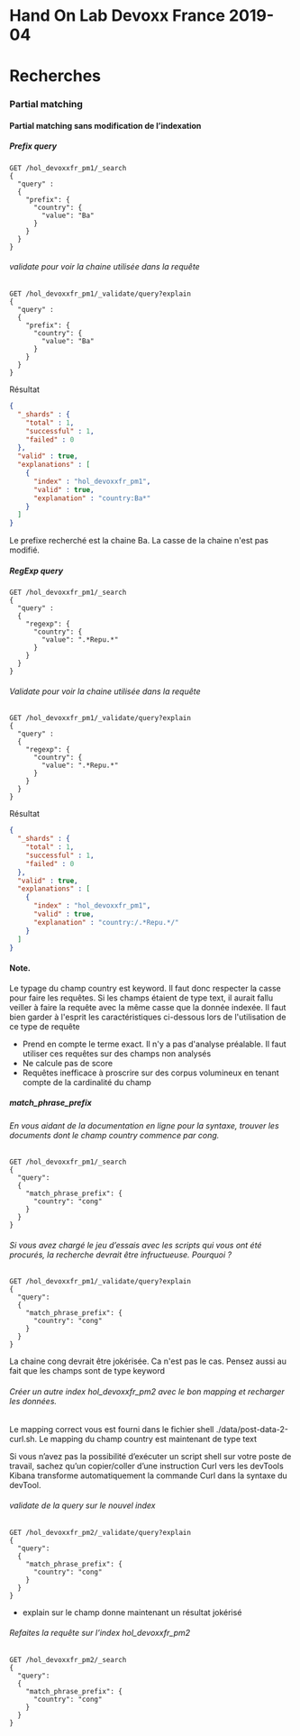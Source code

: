 # Hand On Lab Devoxx France 2019-04
# Recherches
### Partial matching
#### Partial matching sans modification de l’indexation
##### Prefix query  

```shell
GET /hol_devoxxfr_pm1/_search
{
  "query" :
  {
    "prefix": {
      "country": {
        "value": "Ba"
      }
    }
  }
}
```

###### validate pour voir la chaine utilisée dans la requête

```shell
GET /hol_devoxxfr_pm1/_validate/query?explain
{
  "query" :
  {
    "prefix": {
      "country": {
        "value": "Ba"
      }
    }
  }
}
```

Résultat
```json
{
  "_shards" : {
    "total" : 1,
    "successful" : 1,
    "failed" : 0
  },
  "valid" : true,
  "explanations" : [
    {
      "index" : "hol_devoxxfr_pm1",
      "valid" : true,
      "explanation" : "country:Ba*"
    }
  ]
}
```
Le prefixe recherché est la chaine Ba. La casse de la chaine n'est pas modifié.



##### RegExp query

```shell
GET /hol_devoxxfr_pm1/_search
{
  "query" :
  {
    "regexp": {
      "country": {
        "value": ".*Repu.*"
      }
    }
  }
}
```


###### Validate pour voir la chaine utilisée dans la requête

```shell
GET /hol_devoxxfr_pm1/_validate/query?explain
{
  "query" :
  {
    "regexp": {
      "country": {
        "value": ".*Repu.*"
      }
    }
  }
}
```

Résultat
```json
{
  "_shards" : {
    "total" : 1,
    "successful" : 1,
    "failed" : 0
  },
  "valid" : true,
  "explanations" : [
    {
      "index" : "hol_devoxxfr_pm1",
      "valid" : true,
      "explanation" : "country:/.*Repu.*/"
    }
  ]
}
```


#### Note. 
Le typage du champ country est keyword. Il faut donc respecter la casse pour faire les requêtes. Si les champs étaient de type text, il aurait fallu veiller à faire la requête avec la même casse que la donnée indexée. Il faut bien garder à l'esprit les caractéristiques ci-dessous lors de l'utilisation de ce type de requête
* Prend en compte le terme exact. Il n'y a pas d'analyse préalable. Il faut utiliser ces requêtes sur des champs non analysés
* Ne calcule pas de score
* Requêtes inefficace à proscrire sur des corpus volumineux en tenant compte de la cardinalité du champ


##### match_phrase_prefix 

###### En vous aidant de la documentation en ligne pour la syntaxe, trouver les documents dont le champ country commence par cong.
```shell
GET /hol_devoxxfr_pm1/_search
{
  "query": 
  {
    "match_phrase_prefix": {
      "country": "cong"
    }
  }
}
``` 

###### Si vous avez chargé le jeu d’essais avec les scripts qui vous ont été procurés, la recherche devrait être infructueuse. Pourquoi ?
```shell
GET /hol_devoxxfr_pm1/_validate/query?explain
{
  "query": 
  {
    "match_phrase_prefix": {
      "country": "cong"
    }
  }
}
```

La chaine cong devrait être jokérisée. Ca n'est pas le cas. Pensez aussi au fait que les champs sont de type keyword

###### Créer un autre index hol_devoxxfr_pm2 avec le bon mapping et recharger les données. 

Le mapping correct vous est fourni dans le fichier shell ./data/post-data-2-curl.sh. Le mapping du champ country est maintenant de type text

Si vous n’avez pas la possibilité d’exécuter un script shell sur votre poste de travail, sachez qu’un copier/coller d’une instruction Curl vers les devTools Kibana transforme automatiquement la commande Curl dans la syntaxe du devTool.


###### validate de la query sur le nouvel index
```shell
GET /hol_devoxxfr_pm2/_validate/query?explain
{
  "query": 
  {
    "match_phrase_prefix": {
      "country": "cong"
    }
  }
}
```
* explain sur le champ donne maintenant un résultat jokérisé


###### Refaites la requête sur l’index hol_devoxxfr_pm2
```shell
GET /hol_devoxxfr_pm2/_search
{
  "query": 
  {
    "match_phrase_prefix": {
      "country": "cong"
    }
  }
}
```

